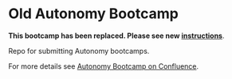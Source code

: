 # Old Autonomy Bootcamp

**This bootcamp has been replaced. Please see new [instructions](https://uwarg-docs.atlassian.net/l/cp/hxn691Wi)**.

Repo for submitting Autonomy bootcamps.

For more details see [Autonomy Bootcamp on Confluence](https://uwarg-docs.atlassian.net/wiki/spaces/BOOT/pages/1544290340/Autonomy+Bootcamp).
